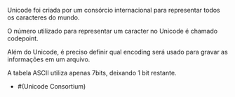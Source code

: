 
<p>Unicode foi criada por um consórcio internacional para representar todos os caracteres do mundo.</p>
<p>O número utilizado para representar um caracter no Unicode é chamado codepoint.</p>
<p>Além do Unicode, é preciso definir qual encoding será usado para gravar as informações em um arquivo.</p>
<p>A tabela ASCII utiliza apenas 7bits, deixando 1 bit restante.</p>

* #(Unicode Consortium)
